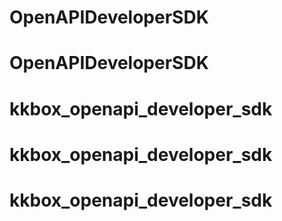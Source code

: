 # OpenAPIDeveloperSDK
# OpenAPIDeveloperSDK
# kkbox_openapi_developer_sdk
# kkbox_openapi_developer_sdk
# kkbox_openapi_developer_sdk
